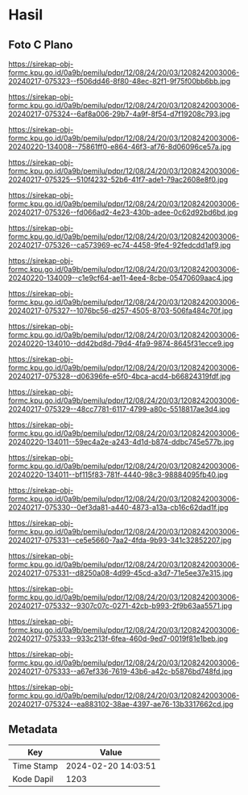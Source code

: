# Hasil

## Foto C Plano

https://sirekap-obj-formc.kpu.go.id/0a9b/pemilu/pdpr/12/08/24/20/03/1208242003006-20240217-075323--f506dd46-8f80-48ec-82f1-9f75f00bb6bb.jpg

https://sirekap-obj-formc.kpu.go.id/0a9b/pemilu/pdpr/12/08/24/20/03/1208242003006-20240217-075324--6af8a006-29b7-4a9f-8f54-d7f19208c793.jpg

https://sirekap-obj-formc.kpu.go.id/0a9b/pemilu/pdpr/12/08/24/20/03/1208242003006-20240220-134008--75861ff0-e864-46f3-af76-8d06096ce57a.jpg

https://sirekap-obj-formc.kpu.go.id/0a9b/pemilu/pdpr/12/08/24/20/03/1208242003006-20240217-075325--510f4232-52b6-41f7-ade1-79ac2608e8f0.jpg

https://sirekap-obj-formc.kpu.go.id/0a9b/pemilu/pdpr/12/08/24/20/03/1208242003006-20240217-075326--fd066ad2-4e23-430b-adee-0c62d92bd6bd.jpg

https://sirekap-obj-formc.kpu.go.id/0a9b/pemilu/pdpr/12/08/24/20/03/1208242003006-20240217-075326--ca573969-ec74-4458-9fe4-92fedcdd1af9.jpg

https://sirekap-obj-formc.kpu.go.id/0a9b/pemilu/pdpr/12/08/24/20/03/1208242003006-20240220-134009--c1e9cf64-ae11-4ee4-8cbe-05470609aac4.jpg

https://sirekap-obj-formc.kpu.go.id/0a9b/pemilu/pdpr/12/08/24/20/03/1208242003006-20240217-075327--1076bc56-d257-4505-8703-506fa484c70f.jpg

https://sirekap-obj-formc.kpu.go.id/0a9b/pemilu/pdpr/12/08/24/20/03/1208242003006-20240220-134010--dd42bd8d-79d4-4fa9-9874-8645f31ecce9.jpg

https://sirekap-obj-formc.kpu.go.id/0a9b/pemilu/pdpr/12/08/24/20/03/1208242003006-20240217-075328--d06396fe-e5f0-4bca-acd4-b66824319fdf.jpg

https://sirekap-obj-formc.kpu.go.id/0a9b/pemilu/pdpr/12/08/24/20/03/1208242003006-20240217-075329--48cc7781-6117-4799-a80c-5518817ae3d4.jpg

https://sirekap-obj-formc.kpu.go.id/0a9b/pemilu/pdpr/12/08/24/20/03/1208242003006-20240220-134011--59ec4a2e-a243-4d1d-b874-ddbc745e577b.jpg

https://sirekap-obj-formc.kpu.go.id/0a9b/pemilu/pdpr/12/08/24/20/03/1208242003006-20240220-134011--bf115f83-781f-4440-98c3-98884095fb40.jpg

https://sirekap-obj-formc.kpu.go.id/0a9b/pemilu/pdpr/12/08/24/20/03/1208242003006-20240217-075330--0ef3da81-a440-4873-a13a-cb16c62dad1f.jpg

https://sirekap-obj-formc.kpu.go.id/0a9b/pemilu/pdpr/12/08/24/20/03/1208242003006-20240217-075331--ce5e5660-7aa2-4fda-9b93-341c32852207.jpg

https://sirekap-obj-formc.kpu.go.id/0a9b/pemilu/pdpr/12/08/24/20/03/1208242003006-20240217-075331--d8250a08-4d99-45cd-a3d7-71e5ee37e315.jpg

https://sirekap-obj-formc.kpu.go.id/0a9b/pemilu/pdpr/12/08/24/20/03/1208242003006-20240217-075332--9307c07c-0271-42cb-b993-2f9b63aa5571.jpg

https://sirekap-obj-formc.kpu.go.id/0a9b/pemilu/pdpr/12/08/24/20/03/1208242003006-20240217-075333--933c213f-6fea-460d-9ed7-0019f81e1beb.jpg

https://sirekap-obj-formc.kpu.go.id/0a9b/pemilu/pdpr/12/08/24/20/03/1208242003006-20240217-075333--a67ef336-7619-43b6-a42c-b5876bd748fd.jpg

https://sirekap-obj-formc.kpu.go.id/0a9b/pemilu/pdpr/12/08/24/20/03/1208242003006-20240217-075324--ea883102-38ae-4397-ae76-13b3317662cd.jpg


## Metadata

| Key        | Value               |
| ---------- | ------------------- |
| Time Stamp | 2024-02-20 14:03:51 |
| Kode Dapil | 1203                |



